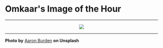 # Omkaar's Image of the Hour

---

<div align="center">

<a href="https://unsplash.com/photos/golden-flowers-bloom-in-a-blurred-soft-focus-scene-SzCNPzALFAQ">
  <img src="https://images.unsplash.com/photo-1748871576298-732b1180b3c1?crop=entropy&cs=tinysrgb&fit=max&fm=jpg&ixid=M3w3NjA2Nzh8MHwxfHJhbmRvbXx8fHx8fHx8fDE3NTAyMTkyMDB8&ixlib=rb-4.1.0&q=80&w=1080" style="max-width:100%; height:auto;">
</a>



</div>

---

**Photo by** [Aaron Burden](https://unsplash.com/@aaronburden) **on Unsplash**
